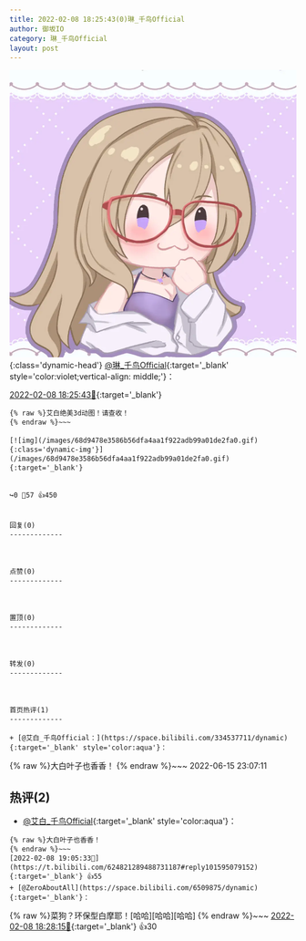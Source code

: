 ```yaml
---
title: 2022-02-08 18:25:43(0)琳_千鸟Official
author: 御坂IO
category: 琳_千鸟Official
layout: post
---
```


![img](/images/c0a88f85ebd0d056f37b114e0748e69556c8b488.jpg){:class='dynamic-head'}
[@琳_千鸟Official](https://space.bilibili.com/1620923329/dynamic){:target='_blank' style='color:violet;vertical-align: middle;'}：

[2022-02-08 18:25:43🔗](https://t.bilibili.com/624821289488731187){:target='_blank'}

~~~
{% raw %}艾白绝美3d动图！请查收！
{% endraw %}~~~

[![img](/images/68d9478e3586b56dfa4aa1f922adb99a01de2fa0.gif){:class='dynamic-img'}](/images/68d9478e3586b56dfa4aa1f922adb99a01de2fa0.gif){:target='_blank'}


↪️0 💬57 👍450


回复(0)
-------------



点赞(0)
-------------



置顶(0)
-------------



转发(0)
-------------



首页热评(1)
-------------

+ [@艾白_千鸟Official：](https://space.bilibili.com/334537711/dynamic){:target='_blank' style='color:aqua'}：
~~~
{% raw %}大白叶子也香香！
{% endraw %}~~~
2022-06-15 23:07:11


热评(2)
-------------

+ [@艾白_千鸟Official](https://space.bilibili.com/334537711/dynamic){:target='_blank' style='color:aqua'}：
~~~
{% raw %}大白叶子也香香！
{% endraw %}~~~
[2022-02-08 19:05:33🔗](https://t.bilibili.com/624821289488731187#reply101595079152){:target='_blank'} 👍55
+ [@ZeroAboutAll](https://space.bilibili.com/6509875/dynamic){:target='_blank'}：
~~~
{% raw %}菜狗？环保型白摩耶！[哈哈][哈哈][哈哈]
{% endraw %}~~~
[2022-02-08 18:28:15🔗](https://t.bilibili.com/624821289488731187#reply101590408400){:target='_blank'} 👍30


